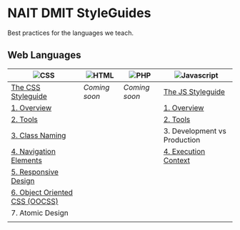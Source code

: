 NAIT DMIT StyleGuides
=====================

Best practices for the languages we teach.

## Web Languages

|                ![CSS](https://raw.github.com/nait-dmit/styleguides/master/assets/icons/css-med.png)               | ![HTML](https://raw.github.com/nait-dmit/styleguides/master/assets/icons/html-med.png) | ![PHP](https://raw.github.com/nait-dmit/styleguides/master/assets/icons/php-med.png) |      ![Javascript](https://raw.github.com/nait-dmit/styleguides/master/assets/icons/js-med.png)      |
| ----------------------------------------------------------------------------------------------------------------- | -------------------------------------------------------------------------------------- | ------------------------------------------------------------------------------------ | ---------------------------------------------------------------------------------------------------- |
| [The CSS Styleguide](https://github.com/nait-dmit/styleguides/tree/master/css)                                    | _Coming soon_                                                                          | _Coming soon_                                                                        | [The JS Styleguide](https://github.com/nait-dmit/styleguides/tree/master/js)                         |
| [1. Overview](https://github.com/nait-dmit/styleguides/tree/master/css/overview.md)                               |                                                                                        |                                                                                      | [1. Overview](https://github.com/nait-dmit/styleguides/tree/master/js/overview.md)                   |
| [2. Tools](https://github.com/nait-dmit/styleguides/tree/master/css/tools.md)                                     |                                                                                        |                                                                                      | [2. Tools](https://github.com/nait-dmit/styleguides/tree/master/js/tools.md)                         |
| [3. Class Naming](https://github.com/nait-dmit/styleguides/tree/master/css/class-naming.md)                       |                                                                                        |                                                                                      | 3. Development vs Production                                                                         |
| [4. Navigation Elements](https://github.com/nait-dmit/styleguides/tree/master/css/navigation-elements.md)         |                                                                                        |                                                                                      | [4. Execution Context](https://github.com/nait-dmit/styleguides/tree/master/js/execution-context.md) |
| [5. Responsive Design](https://github.com/nait-dmit/styleguides/tree/master/css/responsive-design.md)             |                                                                                        |                                                                                      |                                                                                                      |
| [6. Object Oriented CSS (OOCSS)](https://github.com/nait-dmit/styleguides/tree/master/css/object-oriented-css.md) |                                                                                        |                                                                                      |                                                                                                      |
| 7. Atomic Design                                                                                                  |                                                                                        |                                                                                      |                                                                                                      |
|                                                                                                                   |                                                                                        |                                                                                      |                                                                                                      |
